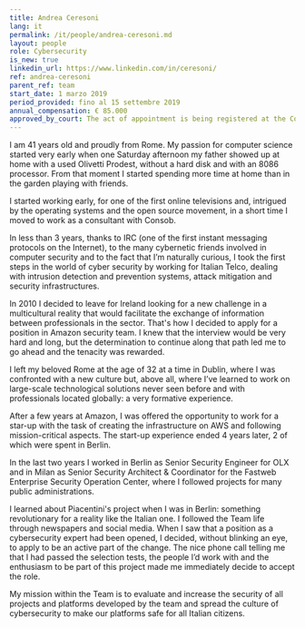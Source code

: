 ```yaml
---
title: Andrea Ceresoni
lang: it
permalink: /it/people/andrea-ceresoni.md
layout: people
role: Cybersecurity 
is_new: true
linkedin_url: https://www.linkedin.com/in/ceresoni/
ref: andrea-ceresoni
parent_ref: team
start_date: 1 marzo 2019
period_provided: fino al 15 settembre 2019
annual_compensation: € 85.000
approved_by_court: The act of appointment is being registered at the Court of Auditors.
---
```

I am 41 years old and proudly from Rome. My passion for computer science started very early when one Saturday afternoon my father showed up at home with a used Olivetti Prodest, without a hard disk and with an 8086 processor. From that moment I started spending more time at home than in the garden playing with friends.
        
I started working early, for one of the first online televisions and, intrigued by the operating systems and the open source movement, in a short time I moved to work as a consultant with Consob.

In less than 3 years, thanks to IRC (one of the first instant messaging protocols on the Internet), to the many cybernetic friends involved in computer security and to the fact that I’m  naturally curious, I took the first steps in the world of cyber security by working for  Italian Telco, dealing with intrusion detection and prevention systems, attack mitigation and security infrastructures.

In 2010 I decided to leave for Ireland looking for a new challenge in a multicultural reality that would facilitate the exchange of information between professionals in the sector. That's how I decided to apply for a position in Amazon security team. I knew that the interview would be very hard  and long, but the determination to continue along that path led me to go ahead and the tenacity was rewarded.

I left my beloved Rome at the age of 32 at a time in Dublin, where I was confronted with a new culture but, above all, where I’ve  learned to work on large-scale technological solutions never seen before and with professionals located globally: a very formative experience.

After a few years at Amazon, I was offered the opportunity to work for a star-up  with the task of creating the infrastructure on AWS and following mission-critical aspects.  The start-up experience ended 4 years later, 2 of which were spent in Berlin.

In the last two years I worked in Berlin as Senior Security Engineer for OLX and in Milan as Senior Security Architect & Coordinator for the Fastweb Enterprise Security Operation Center, where I followed projects for many public administrations.

I learned about Piacentini's project when I was in Berlin: something revolutionary for a reality like the Italian one. I followed the Team life through newspapers and social media.
When I saw that a position as a cybersecurity expert had been opened, I decided, without blinking an eye, to apply to be an active part of the change. The nice phone call telling me that I had passed the selection tests, the people I’d work with and the enthusiasm to be part of this project made me immediately decide to accept the role.

My mission within the Team is to evaluate and increase the security of all projects and platforms developed by the team and spread the culture of cybersecurity to make our platforms safe for all Italian citizens.
